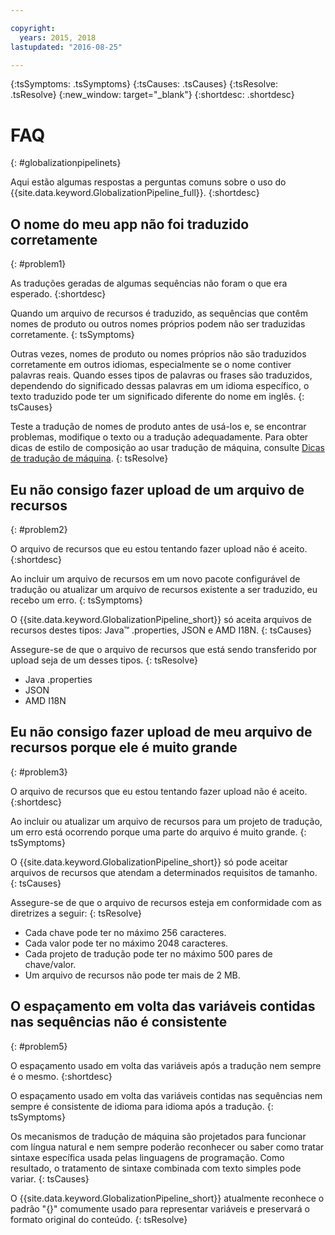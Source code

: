 ```yaml
---

copyright:
  years: 2015, 2018
lastupdated: "2016-08-25"

---
```


{:tsSymptoms: .tsSymptoms} 
{:tsCauses: .tsCauses} 
{:tsResolve: .tsResolve} 
{:new_window: target="_blank"}
{:shortdesc: .shortdesc}

# FAQ
{: #globalizationpipelinets}

Aqui estão algumas respostas a perguntas comuns sobre o uso do {{site.data.keyword.GlobalizationPipeline_full}}. 
{:shortdesc}


## O nome do meu app não foi traduzido corretamente
{: #problem1}

As traduções geradas de algumas sequências não foram o que era esperado.
{:shortdesc}

Quando um arquivo de recursos é traduzido, as sequências que contêm nomes de produto ou outros nomes próprios podem não ser traduzidas corretamente.
{: tsSymptoms}

Outras vezes, nomes de produto ou nomes próprios não são traduzidos corretamente em outros idiomas, especialmente se o nome contiver palavras reais. Quando esses tipos de palavras ou frases são traduzidos, dependendo do significado dessas palavras em um idioma específico, o texto traduzido pode ter um significado diferente do nome em inglês.
{: tsCauses}

Teste a tradução de nomes de produto antes de usá-los e, se encontrar problemas, modifique o texto ou a tradução adequadamente. Para obter dicas de estilo de composição ao usar tradução de máquina, consulte [Dicas de tradução de máquina](/docs/services/GlobalizationPipeline/tips.html#globalizationpipeline_tips).
{: tsResolve}



## Eu não consigo fazer upload de um arquivo de recursos
{: #problem2}

O arquivo de recursos que eu estou tentando fazer upload não é aceito.
{:shortdesc}

Ao incluir um arquivo de recursos em um novo pacote configurável de tradução ou atualizar um arquivo de recursos existente a ser traduzido, eu recebo um erro.
{: tsSymptoms}

O {{site.data.keyword.GlobalizationPipeline_short}} só aceita arquivos de recursos destes tipos: Java™ .properties, JSON e AMD I18N.
{: tsCauses}

Assegure-se de que o arquivo de recursos que está sendo transferido por upload seja de um desses tipos.
{: tsResolve}
* Java .properties
* JSON
* AMD I18N



## Eu não consigo fazer upload de meu arquivo de recursos porque ele é muito grande
{: #problem3}

O arquivo de recursos que eu estou tentando fazer upload não é aceito.
{:shortdesc}

Ao incluir ou atualizar um arquivo de recursos para um projeto de tradução, um erro está ocorrendo porque uma parte do arquivo é muito grande.
{: tsSymptoms}

O {{site.data.keyword.GlobalizationPipeline_short}} só pode aceitar arquivos de recursos que atendam a determinados requisitos de tamanho.
{: tsCauses}

Assegure-se de que o arquivo de recursos esteja em conformidade com as diretrizes a seguir:
{: tsResolve}
* Cada chave pode ter no máximo 256 caracteres.
* Cada valor pode ter no máximo 2048 caracteres.
* Cada projeto de tradução pode ter no máximo 500 pares de chave/valor.
* Um arquivo de recursos não pode ter mais de 2 MB.



## O espaçamento em volta das variáveis contidas nas sequências não é consistente
{: #problem5}

O espaçamento usado em volta das variáveis após a tradução nem sempre é o mesmo.
{:shortdesc}

O espaçamento usado em volta das variáveis contidas nas sequências nem sempre é consistente de idioma para idioma após a tradução.
{: tsSymptoms}

Os mecanismos de tradução de máquina são projetados para funcionar com língua natural e nem sempre poderão reconhecer ou saber como tratar sintaxe específica usada pelas linguagens de programação. Como resultado, o tratamento de sintaxe combinada com texto simples pode variar.
{: tsCauses}

O {{site.data.keyword.GlobalizationPipeline_short}} atualmente reconhece o padrão "{}" comumente usado para representar variáveis e preservará o formato original do conteúdo.
{: tsResolve}

